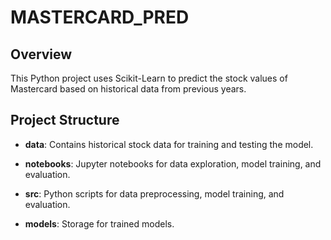 # MASTERCARD_PRED

## Overview

This Python project uses Scikit-Learn to predict the stock values of Mastercard based on historical data from previous years.

## Project Structure

- **data**: Contains historical stock data for training and testing the model.
  
- **notebooks**: Jupyter notebooks for data exploration, model training, and evaluation.

- **src**: Python scripts for data preprocessing, model training, and evaluation.

- **models**: Storage for trained models.


